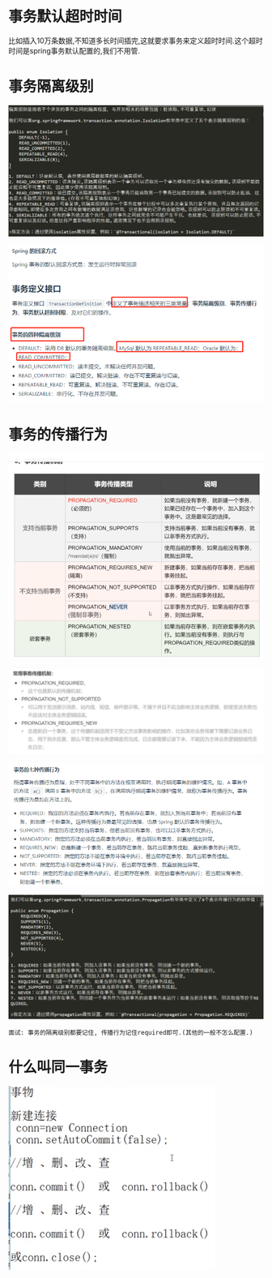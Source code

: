 # 事务默认超时时间

比如插入10万条数据,不知道多长时间插完,这就要求事务来定义超时时间.这个超时时间是spring事务默认配置的,我们不用管.

# 事务隔离级别

![](../pics/隔离级别.png)

![](../pics/Spring事务管理03.png)

# 事务的传播行为

![](../pics/事务传播机制.png)

![](../pics/常用事务传播机制.png)

![](../pics/Spring事务管理04.png)

![](../pics/事务传播行为.png)

    面试: 事务的隔离级别都要记住, 传播行为记住required即可.(其他的一般不怎么配置.)

# 什么叫同一事务

![](../pics/什么叫一个事务.png)